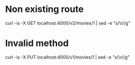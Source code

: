 # Non existing route
curl -is -X GET localhost:4000/v2/movies/1 | sed -e "s/\r//g"

# Invalid method
curl -is -X PUT localhost:4000/v1/movies/1 | sed -e "s/\r//g"
